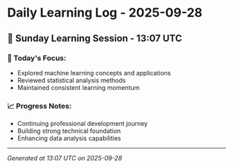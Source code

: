 # Daily Learning Log - 2025-09-28

## 📅 Sunday Learning Session - 13:07 UTC

### 🎯 Today's Focus:
- Explored machine learning concepts and applications
- Reviewed statistical analysis methods
- Maintained consistent learning momentum

### 📈 Progress Notes:
- Continuing professional development journey
- Building strong technical foundation
- Enhancing data analysis capabilities

---
*Generated at 13:07 UTC on 2025-09-28*
